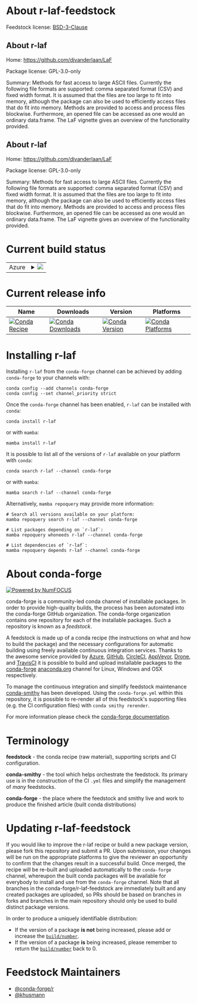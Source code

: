 About r-laf-feedstock
=====================

Feedstock license: [BSD-3-Clause](https://github.com/conda-forge/r-laf-feedstock/blob/main/LICENSE.txt)


About r-laf
-----------

Home: https://github.com/djvanderlaan/LaF

Package license: GPL-3.0-only

Summary: Methods for fast access to large ASCII files.  Currently the following file formats are supported: comma separated format (CSV) and fixed width format. It is assumed that the files are too large to fit into memory, although the package can also be used to efficiently access files that do fit into memory. Methods are provided to access and process files blockwise. Furthermore, an opened file can be accessed as one would an ordinary data.frame. The LaF vignette gives an overview of the functionality provided.

About r-laf
-----------

Home: https://github.com/djvanderlaan/LaF

Package license: GPL-3.0-only

Summary: Methods for fast access to large ASCII files.  Currently the following file formats are supported: comma separated format (CSV) and fixed width format. It is assumed that the files are too large to fit into memory, although the package can also be used to efficiently access files that do fit into memory. Methods are provided to access and process files blockwise. Furthermore, an opened file can be accessed as one would an ordinary data.frame. The LaF vignette gives an overview of the functionality provided.

Current build status
====================


<table>
    
  <tr>
    <td>Azure</td>
    <td>
      <details>
        <summary>
          <a href="https://dev.azure.com/conda-forge/feedstock-builds/_build/latest?definitionId=11048&branchName=main">
            <img src="https://dev.azure.com/conda-forge/feedstock-builds/_apis/build/status/r-laf-feedstock?branchName=main">
          </a>
        </summary>
        <table>
          <thead><tr><th>Variant</th><th>Status</th></tr></thead>
          <tbody><tr>
              <td>linux_64_r_base4.3</td>
              <td>
                <a href="https://dev.azure.com/conda-forge/feedstock-builds/_build/latest?definitionId=11048&branchName=main">
                  <img src="https://dev.azure.com/conda-forge/feedstock-builds/_apis/build/status/r-laf-feedstock?branchName=main&jobName=linux&configuration=linux%20linux_64_r_base4.3" alt="variant">
                </a>
              </td>
            </tr><tr>
              <td>linux_64_r_base4.4</td>
              <td>
                <a href="https://dev.azure.com/conda-forge/feedstock-builds/_build/latest?definitionId=11048&branchName=main">
                  <img src="https://dev.azure.com/conda-forge/feedstock-builds/_apis/build/status/r-laf-feedstock?branchName=main&jobName=linux&configuration=linux%20linux_64_r_base4.4" alt="variant">
                </a>
              </td>
            </tr><tr>
              <td>osx_64_r_base4.3</td>
              <td>
                <a href="https://dev.azure.com/conda-forge/feedstock-builds/_build/latest?definitionId=11048&branchName=main">
                  <img src="https://dev.azure.com/conda-forge/feedstock-builds/_apis/build/status/r-laf-feedstock?branchName=main&jobName=osx&configuration=osx%20osx_64_r_base4.3" alt="variant">
                </a>
              </td>
            </tr><tr>
              <td>osx_64_r_base4.4</td>
              <td>
                <a href="https://dev.azure.com/conda-forge/feedstock-builds/_build/latest?definitionId=11048&branchName=main">
                  <img src="https://dev.azure.com/conda-forge/feedstock-builds/_apis/build/status/r-laf-feedstock?branchName=main&jobName=osx&configuration=osx%20osx_64_r_base4.4" alt="variant">
                </a>
              </td>
            </tr><tr>
              <td>win_64_r_base4.3</td>
              <td>
                <a href="https://dev.azure.com/conda-forge/feedstock-builds/_build/latest?definitionId=11048&branchName=main">
                  <img src="https://dev.azure.com/conda-forge/feedstock-builds/_apis/build/status/r-laf-feedstock?branchName=main&jobName=win&configuration=win%20win_64_r_base4.3" alt="variant">
                </a>
              </td>
            </tr><tr>
              <td>win_64_r_base4.4</td>
              <td>
                <a href="https://dev.azure.com/conda-forge/feedstock-builds/_build/latest?definitionId=11048&branchName=main">
                  <img src="https://dev.azure.com/conda-forge/feedstock-builds/_apis/build/status/r-laf-feedstock?branchName=main&jobName=win&configuration=win%20win_64_r_base4.4" alt="variant">
                </a>
              </td>
            </tr>
          </tbody>
        </table>
      </details>
    </td>
  </tr>
</table>

Current release info
====================

| Name | Downloads | Version | Platforms |
| --- | --- | --- | --- |
| [![Conda Recipe](https://img.shields.io/badge/recipe-r--laf-green.svg)](https://anaconda.org/conda-forge/r-laf) | [![Conda Downloads](https://img.shields.io/conda/dn/conda-forge/r-laf.svg)](https://anaconda.org/conda-forge/r-laf) | [![Conda Version](https://img.shields.io/conda/vn/conda-forge/r-laf.svg)](https://anaconda.org/conda-forge/r-laf) | [![Conda Platforms](https://img.shields.io/conda/pn/conda-forge/r-laf.svg)](https://anaconda.org/conda-forge/r-laf) |

Installing r-laf
================

Installing `r-laf` from the `conda-forge` channel can be achieved by adding `conda-forge` to your channels with:

```
conda config --add channels conda-forge
conda config --set channel_priority strict
```

Once the `conda-forge` channel has been enabled, `r-laf` can be installed with `conda`:

```
conda install r-laf
```

or with `mamba`:

```
mamba install r-laf
```

It is possible to list all of the versions of `r-laf` available on your platform with `conda`:

```
conda search r-laf --channel conda-forge
```

or with `mamba`:

```
mamba search r-laf --channel conda-forge
```

Alternatively, `mamba repoquery` may provide more information:

```
# Search all versions available on your platform:
mamba repoquery search r-laf --channel conda-forge

# List packages depending on `r-laf`:
mamba repoquery whoneeds r-laf --channel conda-forge

# List dependencies of `r-laf`:
mamba repoquery depends r-laf --channel conda-forge
```


About conda-forge
=================

[![Powered by
NumFOCUS](https://img.shields.io/badge/powered%20by-NumFOCUS-orange.svg?style=flat&colorA=E1523D&colorB=007D8A)](https://numfocus.org)

conda-forge is a community-led conda channel of installable packages.
In order to provide high-quality builds, the process has been automated into the
conda-forge GitHub organization. The conda-forge organization contains one repository
for each of the installable packages. Such a repository is known as a *feedstock*.

A feedstock is made up of a conda recipe (the instructions on what and how to build
the package) and the necessary configurations for automatic building using freely
available continuous integration services. Thanks to the awesome service provided by
[Azure](https://azure.microsoft.com/en-us/services/devops/), [GitHub](https://github.com/),
[CircleCI](https://circleci.com/), [AppVeyor](https://www.appveyor.com/),
[Drone](https://cloud.drone.io/welcome), and [TravisCI](https://travis-ci.com/)
it is possible to build and upload installable packages to the
[conda-forge](https://anaconda.org/conda-forge) [anaconda.org](https://anaconda.org/)
channel for Linux, Windows and OSX respectively.

To manage the continuous integration and simplify feedstock maintenance
[conda-smithy](https://github.com/conda-forge/conda-smithy) has been developed.
Using the ``conda-forge.yml`` within this repository, it is possible to re-render all of
this feedstock's supporting files (e.g. the CI configuration files) with ``conda smithy rerender``.

For more information please check the [conda-forge documentation](https://conda-forge.org/docs/).

Terminology
===========

**feedstock** - the conda recipe (raw material), supporting scripts and CI configuration.

**conda-smithy** - the tool which helps orchestrate the feedstock.
                   Its primary use is in the construction of the CI ``.yml`` files
                   and simplify the management of *many* feedstocks.

**conda-forge** - the place where the feedstock and smithy live and work to
                  produce the finished article (built conda distributions)


Updating r-laf-feedstock
========================

If you would like to improve the r-laf recipe or build a new
package version, please fork this repository and submit a PR. Upon submission,
your changes will be run on the appropriate platforms to give the reviewer an
opportunity to confirm that the changes result in a successful build. Once
merged, the recipe will be re-built and uploaded automatically to the
`conda-forge` channel, whereupon the built conda packages will be available for
everybody to install and use from the `conda-forge` channel.
Note that all branches in the conda-forge/r-laf-feedstock are
immediately built and any created packages are uploaded, so PRs should be based
on branches in forks and branches in the main repository should only be used to
build distinct package versions.

In order to produce a uniquely identifiable distribution:
 * If the version of a package **is not** being increased, please add or increase
   the [``build/number``](https://docs.conda.io/projects/conda-build/en/latest/resources/define-metadata.html#build-number-and-string).
 * If the version of a package **is** being increased, please remember to return
   the [``build/number``](https://docs.conda.io/projects/conda-build/en/latest/resources/define-metadata.html#build-number-and-string)
   back to 0.

Feedstock Maintainers
=====================

* [@conda-forge/r](https://github.com/orgs/conda-forge/teams/r/)
* [@khusmann](https://github.com/khusmann/)

